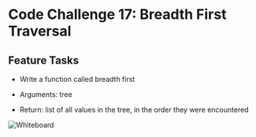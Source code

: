 # Code Challenge 17: Breadth First Traversal

## Feature Tasks

- Write a function called breadth first

- Arguments: tree

- Return: list of all values in the tree, in the order they were encountered

![Whiteboard]()
